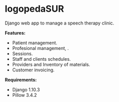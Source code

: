# logopedaSUR

Django web app to manage a speech therapy clinic.


**Features:**

* Patient management.
* Profesional management, .
* Sessions.
* Staff and clients schedules.
* Providers and Inventory of materials.
* Customer invoicing.

**Requirements:**

* Django 1.10.3
* Pillow 3.4.2
